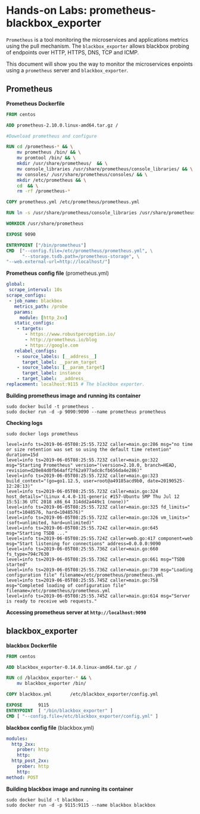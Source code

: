# Hands-on Labs: prometheus-blackbox_exporter

`Prometheus` is a tool monitoring the microservices and applications metrics using the pull mechanism. The `blackbox_exporter` allows blackbox probing of endpoints over HTTP, HTTPS, DNS, TCP and ICMP.

This document will show you the way to monitor the microservices enpoints using a `prometheus` server and `blackbox_exporter`.

## Prometheus

**Prometheus Dockerfile**
```dockerfile
FROM centos

ADD prometheus-2.10.0.linux-amd64.tar.gz /

#Download prometheus and configure

RUN cd /prometheus-* && \
    mv prometheus /bin/ && \
    mv promtool /bin/ && \
    mkdir /usr/share/prometheus/  && \
    mv console_libraries /usr/share/prometheus/console_libraries/ && \
    mv consoles/ /usr/share/prometheus/consoles/ && \
    mkdir /etc/prometheus && \
    cd  && \
    rm -rf /prometheus-*

COPY prometheus.yml /etc/prometheus/prometheus.yml

RUN ln -s /usr/share/prometheus/console_libraries /usr/share/prometheus/consoles/ /etc/prometheus/

WORKDIR /usr/share/prometheus

EXPOSE 9090

ENTRYPOINT ["/bin/prometheus"]
CMD  ["--config.file=/etc/prometheus/prometheus.yml", \
      "--storage.tsdb.path=/prometheus-storage", \
"--web.external-url=http://localhost/"]
```

**Prometheus config file** (prometheus.yml)
```yml
global:
 scrape_interval: 10s
scrape_configs:
 - job_name: blackbox
   metrics_path: /probe
   params:
     module: [http_2xx]
   static_configs:
    - targets:
       - https://www.robustperception.io/
       - http://prometheus.io/blog
       - https://google.com
   relabel_configs:
    - source_labels: [__address__]
      target_label: __param_target
    - source_labels: [__param_target]
      target_label: instance
    - target_label: __address__
replacement: localhost:9115 # The blackbox exporter.
```
**Building prometheus image and running its container**
```console
sudo docker build -t prometheus .
sudo docker run -d -p 9090:9090 --name prometheus prometheus
```
**Checking logs**
```console
sudo docker logs prometheus
```
```log
level=info ts=2019-06-05T08:25:55.723Z caller=main.go:286 msg="no time or size retention was set so using the default time retention" duration=15d
level=info ts=2019-06-05T08:25:55.723Z caller=main.go:322 msg="Starting Prometheus" version="(version=2.10.0, branch=HEAD, revision=d20e84d0fb64aff2f62a977adc8cfb656da4e286)"
level=info ts=2019-06-05T08:25:55.723Z caller=main.go:323 build_context="(go=go1.12.5, user=root@a49185acd9b0, date=20190525-12:28:13)"
level=info ts=2019-06-05T08:25:55.723Z caller=main.go:324 host_details="(Linux 4.4.0-131-generic #157-Ubuntu SMP Thu Jul 12 15:51:36 UTC 2018 x86_64 314dd2a449c1 (none))"
level=info ts=2019-06-05T08:25:55.723Z caller=main.go:325 fd_limits="(soft=1048576, hard=1048576)"
level=info ts=2019-06-05T08:25:55.723Z caller=main.go:326 vm_limits="(soft=unlimited, hard=unlimited)"
level=info ts=2019-06-05T08:25:55.724Z caller=main.go:645 msg="Starting TSDB ..."
level=info ts=2019-06-05T08:25:55.724Z caller=web.go:417 component=web msg="Start listening for connections" address=0.0.0.0:9090
level=info ts=2019-06-05T08:25:55.736Z caller=main.go:660 fs_type=794c7630
level=info ts=2019-06-05T08:25:55.736Z caller=main.go:661 msg="TSDB started"
level=info ts=2019-06-05T08:25:55.736Z caller=main.go:730 msg="Loading configuration file" filename=/etc/prometheus/prometheus.yml
level=info ts=2019-06-05T08:25:55.745Z caller=main.go:758 msg="Completed loading of configuration file" filename=/etc/prometheus/prometheus.yml
level=info ts=2019-06-05T08:25:55.745Z caller=main.go:614 msg="Server is ready to receive web requests."
```

**Accessing prometheus server at `http://localhost:9090`**

## blackbox_exporter
**blackbox Dockerfile**
```dockerfile
FROM centos

ADD blackbox_exporter-0.14.0.linux-amd64.tar.gz /

RUN cd /blackbox_exporter-* && \
    mv blackbox_exporter /bin/

COPY blackbox.yml       /etc/blackbox_exporter/config.yml

EXPOSE      9115
ENTRYPOINT  [ "/bin/blackbox_exporter" ]
CMD [ "--config.file=/etc/blackbox_exporter/config.yml" ]
```

**blackbox config file** (blackbox.yml)
```yml
modules:
  http_2xx:
    prober: http
    http:
  http_post_2xx:
    prober: http
    http:
method: POST
```
**Building blackbox image and running its container**
```console
sudo docker build -t blackbox .
sudo docker run -d -p 9115:9115 --name blackbox blackbox
```
